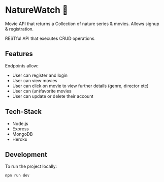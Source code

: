 # NatureWatch :movie_camera:

Movie API that returns a Collection of nature series & movies. Allows signup & registration.

RESTful API that executes CRUD operations.

## Features

Endpoints allow:

- User can register and login
- User can view movies
- User can click on movie to view further details (genre, director etc)
- User can (un)favorite movies
- User can update or delete their account

## Tech-Stack

- Node.js
- Express
- MongoDB
- Heroku

## Development

To run the project locally:

```
npm run dev
```
